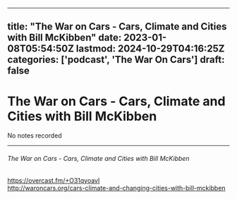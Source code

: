 
---
title: "The War on Cars - Cars, Climate and Cities with Bill McKibben"
date: 2023-01-08T05:54:50Z
lastmod: 2024-10-29T04:16:25Z
categories: ['podcast', 'The War On Cars']
draft: false
---


# The War on Cars - Cars, Climate and Cities with Bill McKibben

No notes recorded
- - -
###### The War on Cars - Cars, Climate and Cities with Bill McKibben

https://overcast.fm/+O31qyoavI  
http://waroncars.org/cars-climate-and-changing-cities-with-bill-mckibben

<!-- #public #podcast #The War On Cars# -->

<!-- {BearID:11A2180E-BB81-4E8C-A758-A0CF29968E81-28016-00002D97EEF51C6E} -->

